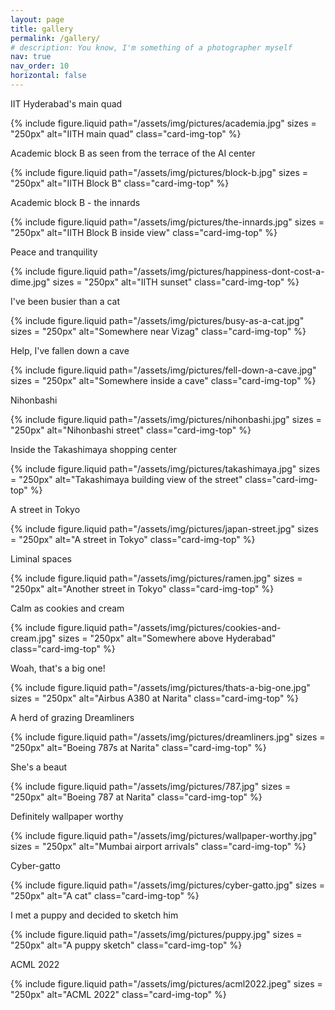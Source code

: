 ```yaml
---
layout: page
title: gallery
permalink: /gallery/
# description: You know, I'm something of a photographer myself
nav: true
nav_order: 10
horizontal: false
---
```


<div class="picture-container">
<p>IIT Hyderabad's main quad</p>
{%
    include figure.liquid
    path="/assets/img/pictures/academia.jpg"
    sizes = "250px"
    alt="IITH main quad"
    class="card-img-top"
%}
</div>

<div class="picture-container">
<p>Academic block B as seen from the terrace of the AI center</p>
{%
    include figure.liquid
    path="/assets/img/pictures/block-b.jpg"
    sizes = "250px"
    alt="IITH Block B"
    class="card-img-top"
%}
</div>

<div class="picture-container">
<p>Academic block B - the innards</p>
{%
    include figure.liquid
    path="/assets/img/pictures/the-innards.jpg"
    sizes = "250px"
    alt="IITH Block B inside view"
    class="card-img-top"
%}
</div>

<div class="picture-container">
<p>Peace and tranquility</p>
{%
    include figure.liquid
    path="/assets/img/pictures/happiness-dont-cost-a-dime.jpg"
    sizes = "250px"
    alt="IITH sunset"
    class="card-img-top"
%}
</div>

<div class="picture-container">
<p>I've been busier than a cat</p>
{%
    include figure.liquid
    path="/assets/img/pictures/busy-as-a-cat.jpg"
    sizes = "250px"
    alt="Somewhere near Vizag"
    class="card-img-top"
%}
</div>

<div class="picture-container">
<p>Help, I've fallen down a cave</p>
{%
    include figure.liquid
    path="/assets/img/pictures/fell-down-a-cave.jpg"
    sizes = "250px"
    alt="Somewhere inside a cave"
    class="card-img-top"
%}
</div>

<div class="picture-container">
<p>Nihonbashi</p>
{%
    include figure.liquid
    path="/assets/img/pictures/nihonbashi.jpg"
    sizes = "250px"
    alt="Nihonbashi street"
    class="card-img-top"
%}
</div>

<div class="picture-container">
<p>Inside the Takashimaya shopping center</p>
{%
    include figure.liquid
    path="/assets/img/pictures/takashimaya.jpg"
    sizes = "250px"
    alt="Takashimaya building view of the street"
    class="card-img-top"
%}
</div>

<div class="picture-container">
<p>A street in Tokyo</p>
{%
    include figure.liquid
    path="/assets/img/pictures/japan-street.jpg"
    sizes = "250px"
    alt="A street in Tokyo"
    class="card-img-top"
%}
</div>

<div class="picture-container">
<p>Liminal spaces</p>
{%
    include figure.liquid
    path="/assets/img/pictures/ramen.jpg"
    sizes = "250px"
    alt="Another street in Tokyo"
    class="card-img-top"
%}
</div>

<div class="picture-container">
<p>Calm as cookies and cream</p>
{%
    include figure.liquid
    path="/assets/img/pictures/cookies-and-cream.jpg"
    sizes = "250px"
    alt="Somewhere above Hyderabad"
    class="card-img-top"
%}
</div>

<div class="picture-container">
<p>Woah, that's a big one!</p>
{%
    include figure.liquid
    path="/assets/img/pictures/thats-a-big-one.jpg"
    sizes = "250px"
    alt="Airbus A380 at Narita"
    class="card-img-top"
%}
</div>

<div class="picture-container">
<p>A herd of grazing Dreamliners</p>
{%
    include figure.liquid
    path="/assets/img/pictures/dreamliners.jpg"
    sizes = "250px"
    alt="Boeing 787s at Narita"
    class="card-img-top"
%}
</div>

<div class="picture-container">
<p>She's a beaut</p>
{%
    include figure.liquid
    path="/assets/img/pictures/787.jpg"
    sizes = "250px"
    alt="Boeing 787 at Narita"
    class="card-img-top"
%}
</div>

<div class="picture-container">
<p>Definitely wallpaper worthy</p>
{%
    include figure.liquid
    path="/assets/img/pictures/wallpaper-worthy.jpg"
    sizes = "250px"
    alt="Mumbai airport arrivals"
    class="card-img-top"
%}
</div>

<div class="picture-container">
<p>Cyber-gatto</p>
{%
    include figure.liquid
    path="/assets/img/pictures/cyber-gatto.jpg"
    sizes = "250px"
    alt="A cat"
    class="card-img-top"
%}
</div>

<div class="picture-container">
<p>I met a puppy and decided to sketch him</p>
{%
    include figure.liquid
    path="/assets/img/pictures/puppy.jpg"
    sizes = "250px"
    alt="A puppy sketch"
    class="card-img-top"
%}
</div>

<div class="picture-container">
<p>ACML 2022</p>
{%
    include figure.liquid
    path="/assets/img/pictures/acml2022.jpeg"
    sizes = "250px"
    alt="ACML 2022"
    class="card-img-top"
%}
</div>

